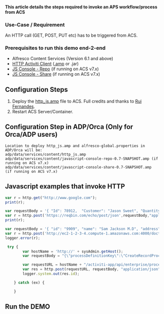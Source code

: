 #### This article details the steps required to invoke an APS workflow/process from ACS

### Use-Case / Requirement

An HTTP call (GET, POST, PUT etc) has to be triggered from ACS.

### Prerequisites to run this demo end-2-end

* Alfresco Content Services (Version 6.1 and above)
* [HTTP Activiti Client](../alfresco-http-activiti-client) ([.amp](assets/http_js.amp) or .jar)
* [JS Console - Repo](assets/javascript-console-repo-0.7-SNAPSHOT.amp)  (if running on ACS v7.x)
* [JS Console - Share](assets/javascript-console-share-0.7-SNAPSHOT.amp)  (if running on ACS v7.x)

## Configuration Steps

1. Deploy the [http_js.amp](assets/http_js.amp) file to ACS. Full credits and thanks to [Rui Fernandes](https://github.com/rjmfernandes).
2. Restart ACS Server/Container.

## Configuration Step in ADP/Orca (Only for Orca/ADP users)

```
Location to deploy http_js.amp and alfresco-global.properties in ADP/Orca will be: 
adp/data/services/content/http_js.amp
adp/data/services/content/javascript-console-repo-0.7-SNAPSHOT.amp (if running on ACS v7.x)
adp/data/services/content/javascript-console-share-0.7-SNAPSHOT.amp (if running on ACS v7.x)
```

## Javascript examples that invoke HTTP

```javascript
var r = http.get("http://www.google.com");
print(r);
```

```javascript
var requestBody = '{ "Id": 78912,  "Customer": "Jason Sweet", "Quantity": 1,  "Price": 18.00 }';
var r = http.post('https://reqbin.com/echo/post/json',requestBody,"application/json",'myuser','mypassword');
print(r);
```

```javascript
var requestBody = '{ "id": "9909", "name": "Sam Jackson M.D", "address": "123 Sample Ave, Harford, CT 08661"}';
var r = http.post('http://ec2-1-2-3-4.compute-1.amazonaws.com:4000/doctors', requestBody, "", "", "");
logger.error(r);
```

```javascript
 try {
        var hostName = 'http://' + sysAdmin.getHost();
        var requestBody = "{\"processDefinitionKey\":\"CreateRecordProcess\",\"variables\":[{\"name\":\"nodeIdList\",\"value\":\"" + nodeListString + "\"}, {\"name\":\"recordFolderName\",\"value\":\"" + node.name + "\"}]}";

        var requestURL = hostName + "/activiti-app/api/enterprise/process-instances";
        var res = http.post(requestURL, requestBody, "application/json", 'demo', 'demo');
        logger.system.out(res.id);

    } catch (ex) {

    }
```

## Run the DEMO
